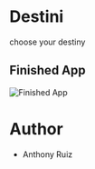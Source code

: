 # Destini
choose your destiny

## Finished App
![Finished App](https://github.com/londonappbrewery/Images/blob/master/Destini.gif)


# Author
- Anthony Ruiz

